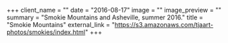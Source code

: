 +++
client_name = ""
date = "2016-08-17"
image = ""
image_preview = ""
summary = "Smokie Mountains and Asheville, summer 2016."
title = "Smokie Mountains"
external_link = "https://s3.amazonaws.com/tjaart-photos/smokies/index.html"
+++
